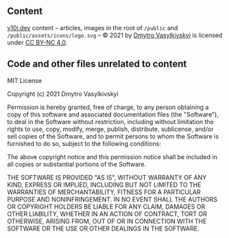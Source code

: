 ## Content

[v10i.dev](https://v10i.dev) content – articles, images in the root of `/public` and `/public/assets/icons/logo.svg` – © 2021 by [Dmytro Vasylkivskyi](https://github.com/drizzer14) is licensed under [CC BY-NC 4.0](https://creativecommons.org/licenses/by-nc/4.0/legalcode).

## Code and other files unrelated to content

MIT License

Copyright (c) 2021 Dmytro Vasylkivskyi

Permission is hereby granted, free of charge, to any person obtaining a copy
of this software and associated documentation files (the "Software"), to deal
in the Software without restriction, including without limitation the rights
to use, copy, modify, merge, publish, distribute, sublicense, and/or sell
copies of the Software, and to permit persons to whom the Software is
furnished to do so, subject to the following conditions:

The above copyright notice and this permission notice shall be included in all
copies or substantial portions of the Software.

THE SOFTWARE IS PROVIDED "AS IS", WITHOUT WARRANTY OF ANY KIND, EXPRESS OR
IMPLIED, INCLUDING BUT NOT LIMITED TO THE WARRANTIES OF MERCHANTABILITY,
FITNESS FOR A PARTICULAR PURPOSE AND NONINFRINGEMENT. IN NO EVENT SHALL THE
AUTHORS OR COPYRIGHT HOLDERS BE LIABLE FOR ANY CLAIM, DAMAGES OR OTHER
LIABILITY, WHETHER IN AN ACTION OF CONTRACT, TORT OR OTHERWISE, ARISING FROM,
OUT OF OR IN CONNECTION WITH THE SOFTWARE OR THE USE OR OTHER DEALINGS IN THE
SOFTWARE.
